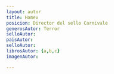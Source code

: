 ```yaml
---
layout: autor
title: Hamev
posicion: Director del sello Carnivale
generosAutor: Terror
selloAutor:
paisAutor:
selloAutor:
librosAutor: {a,b,c}
imagenAutor:

---
```


